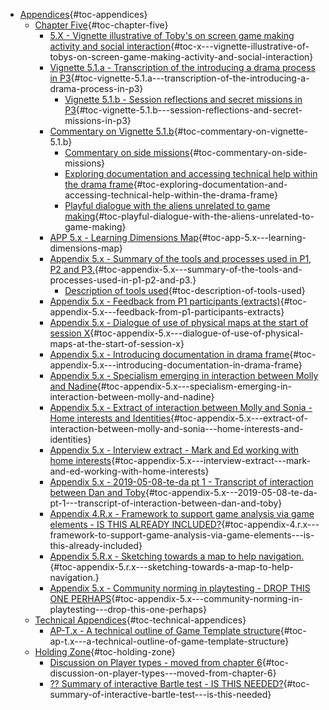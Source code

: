 -   [Appendices](#appendices){#toc-appendices}
    -   [Chapter Five](#chapter-five){#toc-chapter-five}
        -   [5.X - Vignette illustrative of Toby's on screen game making
            activity and social
            interaction](#x---vignette-illustrative-of-tobys-on-screen-game-making-activity-and-social-interaction){#toc-x---vignette-illustrative-of-tobys-on-screen-game-making-activity-and-social-interaction}
        -   [Vignette 5.1.a - Transcription of the introducing a drama
            process in
            P3](#vignette-5.1.a---transcription-of-the-introducing-a-drama-process-in-p3){#toc-vignette-5.1.a---transcription-of-the-introducing-a-drama-process-in-p3}
            -   [Vignette 5.1.b - Session reflections and secret
                missions in
                P3](#vignette-5.1.b---session-reflections-and-secret-missions-in-p3){#toc-vignette-5.1.b---session-reflections-and-secret-missions-in-p3}
        -   [Commentary on Vignette
            5.1.b](#commentary-on-vignette-5.1.b){#toc-commentary-on-vignette-5.1.b}
            -   [Commentary on side
                missions](#commentary-on-side-missions){#toc-commentary-on-side-missions}
            -   [Exploring documentation and accessing technical help
                within the drama
                frame](#exploring-documentation-and-accessing-technical-help-within-the-drama-frame){#toc-exploring-documentation-and-accessing-technical-help-within-the-drama-frame}
            -   [Playful dialogue with the aliens unrelated to game
                making](#playful-dialogue-with-the-aliens-unrelated-to-game-making){#toc-playful-dialogue-with-the-aliens-unrelated-to-game-making}
        -   [APP 5.x - Learning Dimensions
            Map](#app-5.x---learning-dimensions-map){#toc-app-5.x---learning-dimensions-map}
        -   [Appendix 5.x - Summary of the tools and processes used in
            P1, P2 and
            P3.](#appendix-5.x---summary-of-the-tools-and-processes-used-in-p1-p2-and-p3.){#toc-appendix-5.x---summary-of-the-tools-and-processes-used-in-p1-p2-and-p3.}
            -   [Description of tools
                used](#description-of-tools-used){#toc-description-of-tools-used}
        -   [Appendix 5.x - Feedback from P1 participants
            (extracts)](#appendix-5.x---feedback-from-p1-participants-extracts){#toc-appendix-5.x---feedback-from-p1-participants-extracts}
        -   [Appendix 5.x - Dialogue of use of physical maps at the
            start of session
            X](#appendix-5.x---dialogue-of-use-of-physical-maps-at-the-start-of-session-x){#toc-appendix-5.x---dialogue-of-use-of-physical-maps-at-the-start-of-session-x}
        -   [Appendix 5.x - Introducing documentation in drama
            frame](#appendix-5.x---introducing-documentation-in-drama-frame){#toc-appendix-5.x---introducing-documentation-in-drama-frame}
        -   [Appendix 5.x - Specialism emerging in interaction between
            Molly and
            Nadine](#appendix-5.x---specialism-emerging-in-interaction-between-molly-and-nadine){#toc-appendix-5.x---specialism-emerging-in-interaction-between-molly-and-nadine}
        -   [Appendix 5.x - Extract of interaction between Molly and
            Sonia - Home interests and
            Identities](#appendix-5.x---extract-of-interaction-between-molly-and-sonia---home-interests-and-identities){#toc-appendix-5.x---extract-of-interaction-between-molly-and-sonia---home-interests-and-identities}
        -   [Appendix 5.x - Interview extract - Mark and Ed working with
            home
            interests](#appendix-5.x---interview-extract---mark-and-ed-working-with-home-interests){#toc-appendix-5.x---interview-extract---mark-and-ed-working-with-home-interests}
        -   [Appendix 5.x - 2019-05-08-te-da pt 1 - Transcript of
            interaction between Dan and
            Toby](#appendix-5.x---2019-05-08-te-da-pt-1---transcript-of-interaction-between-dan-and-toby){#toc-appendix-5.x---2019-05-08-te-da-pt-1---transcript-of-interaction-between-dan-and-toby}
        -   [Appendix 4.R.x - Framework to support game analysis via
            game elements - IS THIS ALREADY
            INCLUDED?](#appendix-4.r.x---framework-to-support-game-analysis-via-game-elements---is-this-already-included){#toc-appendix-4.r.x---framework-to-support-game-analysis-via-game-elements---is-this-already-included}
        -   [Appendix 5.R.x - Sketching towards a map to help
            navigation.](#appendix-5.r.x---sketching-towards-a-map-to-help-navigation.){#toc-appendix-5.r.x---sketching-towards-a-map-to-help-navigation.}
        -   [Appendix 5.x - Community norming in playtesting - DROP THIS
            ONE
            PERHAPS](#appendix-5.x---community-norming-in-playtesting---drop-this-one-perhaps){#toc-appendix-5.x---community-norming-in-playtesting---drop-this-one-perhaps}
    -   [Technical
        Appendices](#technical-appendices){#toc-technical-appendices}
        -   [AP-T.x - A technical outline of Game Template
            structure](#ap-t.x---a-technical-outline-of-game-template-structure){#toc-ap-t.x---a-technical-outline-of-game-template-structure}
    -   [Holding Zone](#holding-zone){#toc-holding-zone}
        -   [Discussion on Player types - moved from chapter
            6](#discussion-on-player-types---moved-from-chapter-6){#toc-discussion-on-player-types---moved-from-chapter-6}
        -   [?? Summary of interactive Bartle test - IS THIS
            NEEDED?](#summary-of-interactive-bartle-test---is-this-needed){#toc-summary-of-interactive-bartle-test---is-this-needed}
